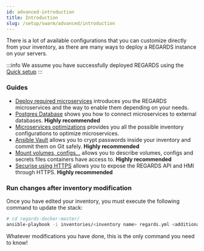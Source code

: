 ```yaml
---
id: advanced-introduction
title: Introduction
slug: /setup/swarm/advanced/introduction
---
```


There is a lot of available configurations that you can customize directly from your inventory, as there are many ways to deploy a REGARDS instance on your servers.

:::info 
We assume you have successfully deployed REGARDS using the [Quick setup](/docs/setup/)
:::

### Guides

- [Deploy required microservices](/docs/setup/swarm/advanced/microservice-setup) introduces you the REGARDS microservices and the way to enable them depending on your needs.
- [Postgres Database](/docs/setup/swarm/advanced/postgres-database/) shows you how to connect microservices to external databases. **Highly recommended**
- [Microservices optimizations](/docs/setup/swarm/advanced/optimizations/) provides you all the possible inventory configurations to optimize microservices.
- [Ansible Vault](/docs/setup/swarm/advanced/ansible-vault/) allows you to crypt passwords inside your inventory and commit them on Git safely. **Highly recommended**
- [Mount volumes, configs...](/docs/setup/swarm/advanced/swarm-mount) allows you to describe volumes, configs and secrets files containers have access to. **Highly recommended**
- [Securise using HTTPS](/docs/setup/swarm/advanced/regards-https) allows you to expose the REGARDS API and HMI through HTTPS. **Highly recommended**


### Run changes after inventory modification

Once you have edited your inventory, you must execute the following command to update the stack:

```bash
# cd regards-docker-master/
ansible-playbook -i inventories/<inventory name> regards.yml <additional parameters>
```

Whatever modifications you have done, this is the only command you need to know!
